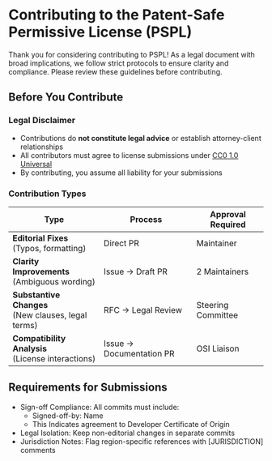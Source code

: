 # Contributing to the Patent-Safe Permissive License (PSPL)

Thank you for considering contributing to PSPL! As a legal document with broad
implications, we follow strict protocols to ensure clarity and compliance.
Please review these guidelines before contributing.

## Before You Contribute

### Legal Disclaimer

- Contributions do **not constitute legal advice** or establish attorney-client
  relationships
- All contributors must agree to license submissions under
  [CC0 1.0 Universal](https://creativecommons.org/publicdomain/zero/1.0/)
- By contributing, you assume all liability for your submissions

### Contribution Types

| Type                                                  | Process                  | Approval Required  |
| ----------------------------------------------------- | ------------------------ | ------------------ |
| **Editorial Fixes**<br>(Typos, formatting)            | Direct PR                | Maintainer         |
| **Clarity Improvements**<br>(Ambiguous wording)       | Issue → Draft PR         | 2 Maintainers      |
| **Substantive Changes**<br>(New clauses, legal terms) | RFC → Legal Review       | Steering Committee |
| **Compatibility Analysis**<br>(License interactions)  | Issue → Documentation PR | OSI Liaison        |

## Requirements for Submissions

- Sign-off Compliance: All commits must include:
  - Signed-off-by: Name <email>
  - This Indicates agreement to Developer Certificate of Origin
- Legal Isolation: Keep non-editorial changes in separate commits
- Jurisdiction Notes: Flag region-specific references with [JURISDICTION]
  comments
